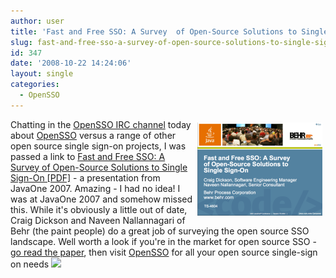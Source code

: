 ```yaml
---
author: user
title: 'Fast and Free SSO: A Survey  of Open-Source Solutions to Single Sign-On'
slug: fast-and-free-sso-a-survey-of-open-source-solutions-to-single-sign-on
id: 347
date: '2008-10-22 14:24:06'
layout: single
categories:
  - OpenSSO
---
```


<span style="margin: 5px; float: right;">[![](images/FastAndFree.png)](http://developers.sun.com/learning/javaoneonline/2007/pdf/TS-4604.pdf)</span>

Chatting in the [OpenSSO IRC channel](irc://irc.freenode.net/opensso) today about [OpenSSO](http://opensso.org/) versus a range of other open source single sign-on projects, I was passed a link to [Fast and Free SSO: A Survey of Open-Source Solutions to Single Sign-On [PDF]](http://developers.sun.com/learning/javaoneonline/2007/pdf/TS-4604.pdf) - a presentation from JavaOne 2007\. Amazing - I had no idea! I was at JavaOne 2007 and somehow missed this. While it's obviously a little out of date, Craig Dickson and Naveen Nallannagari of Behr (the paint people) do a great job of surveying the open source SSO landscape. Well worth a look if you're in the market for open source SSO - [go read the paper](http://developers.sun.com/learning/javaoneonline/2007/pdf/TS-4604.pdf), then visit [OpenSSO](http://opensso.org/) for all your open source single-sign on needs ![](http://blogs.sun.com/images/smileys/smile.gif)